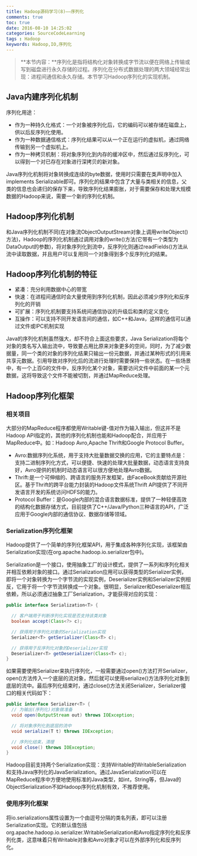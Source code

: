 ```yaml
---
title: Hadoop源码学习(8)——序列化
comments: true
toc: true
date: 2016-08-10 14:25:02
categories: SourceCodeLearning
tags : Hadoop
keywords: Hadoop,IO,序列化
---
```


>**本节内容：**序列化是指将结构化对象转换成字节流以便在网络上传输或写到磁盘进行永久存储的过程。序列化在分布式数据处理的两大领域经常出现：进程间通信和永久存储。本节学习Hadoop序列化的实现机制。


<!-- more -->

## Java内建序列化机制

序列化用途：

- 作为一种持久化格式：一个对象被序列化后，它的编码可以被存储在磁盘上，供以后反序列化使用。
- 作为一种数据通信格式：序列化结果可以从一个正在运行的虚拟机，通过网络传输到另一个虚拟机上。
- 作为一种拷贝机制：将对象序列化到内存的缓冲区中，然后通过反序列化，可以得到一个对已存在对象进行深拷贝的新对象。

Java序列化机制将对象转换成连续的byte数据，使用时只需要在类声明中加入implements Serializable即可。序列化的结果中包含了大量与类相关的信息，父类的信息也会递归的保存下来，导致序列化结果膨胀，对于需要保存和处理大规模数据的Hadoop来说，需要一个新的序列化机制。

## Hadoop序列化机制

和Java序列化机制不同(在对象流ObjectOutputStream对象上调用writeObject()方法)，Hadoop的序列化机制通过调用对象的write()方法(它带有一个类型为DataOutput的参数)，将对象序列化到流中，反序列化则通过readFields()方法从流中读取数据，并且用户可以复用同一个对象得到多个反序列化的结果。

## Hadoop序列化机制的特征

- 紧凑：充分利用数据中心的带宽
- 快速：在进程间通信时会大量使用到序列化机制，因此必须减少序列化和反序列化的开销
- 可扩展：序列化机制要支持系统间通信协议的升级后和类的定义变化
- 互操作：可以支持不同开发语言间的通信，如C++和Java，这样的通信可以通过文件或IPC机制实现

Java的序列化机制虽然强大，却不符合上面这些要求，Java Serialization将每个对象的类名写入输出流中，导致要占用比原来对象更多的空间，同时，为了减少数据量，同一个类的对象的序列化结果只输出一份元数据，并通过某种形式的引用来共享元数据。引用导致对序列化后的流进行处理时需要保持一些状态。在一些场景中，有一个上百G的文件中，反序列化某个对象，需要访问文件中前面的某一个元数据，这将导致这个文件不能被切割，并通过MapReduce处理。

## Hadoop序列化框架

### 相关项目

大部分的MapReduce程序都使用Writable键-值对作为输入输出，但这并不是Hadoop API指定的，其他的序列化机制也能和Hadoop配合，并应用于MapReduce中。如：Hadoop Avro,Apache Thrift和Google Protocol Buffer。

- Avro:数据序列化系统，用于支持大批量数据交换的应用，它的主要特点是：支持二进制序列化方式，可以便捷、快速的处理大批量数据，动态语言支持良好，Avro提供的机制时动态语言可以很方便地处理Avro数据。
- Thrift:是一个可伸缩的、跨语言的服务开发框架，由FaceBook贡献给开源社区。基于Thrift的跨平台能力封装的Hadoop文件系统Thrift API提供了不同开发语言开发的系统访问HDFS的能力。
- Protocol Buffer：是Google内部的混合语言数据标准，提供了一种轻便高效的结构化数据存储方式，目前提供了C++/Java/Python三种语言的API，广泛应用于Google内部的通信协议、数据存储等领域。

### Serialization序列化框架

Hadoop提供了一个简单的序列化框架API，用于集成各种序列化实现，该框架由Serialization实现(在org.apache.hadoop.io.serializer包中)。

Serialization是一个接口，使用抽象工厂的设计模式，提供了一系列和序列化相关并相互依赖对象的接口。通过Serialization应用可以获得类型的Serializer实例，即将一个对象转换为一个字节流的实现实例，Deserializer实例和Serializer实例相反，它用于将一个字节流转换成一个对象。很明显，Serializer和Deserializer相互依赖，所以必须通过抽象工厂Serialization，才能获得对应的实现：

``` java
public interface Serialization<T> {

  // 客户端用于判断序列化实现是否支持该类对象
  boolean accept(Class<?> c);

  // 获得用于序列化对象的Serialization实现
  Serializer<T> getSerializer(Class<T> c);

  // 获得用于反序列化对象的Deserializer实现
  Deserializer<T> getDeserializer(Class<T> c);
}
```

如果需要使用Serializer来执行序列化，一般需要通过open()方法打开Serializer，open()方法传入一个底层的流对象，然后就可以使用serialize()方法序列化对象到底层的流中。最后序列化结束时，通过close()方法关闭Serializer，Serializer接口的相关代码如下：

``` java
public interface Serializer<T> {
  // 为输出(序列化)对象做准备
  void open(OutputStream out) throws IOException;

  // 将对象序列化到底层的流中
  void serialize(T t) throws IOException;

  // 序列化结束，清理
  void close() throws IOException;
}
```

Hadoop目前支持两个Serialization实现：支持Writable的WritableSerialization和支持Java序列化的JavaSerialization。通过JavaSerialization可以在MapReduce程序中方便地使用标准的Java类型，如int，String等，但Java的ObjectSerialization不如Hadoop序列化机制有效，不推荐使用。

### 使用序列化框架

将io.serializations属性设置为一个由逗号分隔的类名列表，即可以注册Serialization实现。它的默认值包括org.apache.hadoop.io.serializer.WritableSerialization和Avro指定序列化和反序列化类，这意味着只有Writable对象和Avro对象才可以在外部序列化和反序列化。